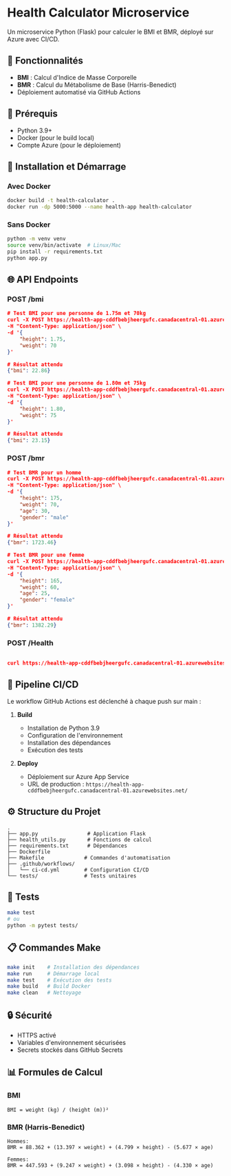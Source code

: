 # Health Calculator Microservice

Un microservice Python (Flask) pour calculer le BMI et BMR, déployé sur Azure avec CI/CD.

## 📌 Fonctionnalités

- **BMI** : Calcul d'Indice de Masse Corporelle
- **BMR** : Calcul du Métabolisme de Base (Harris-Benedict)
- Déploiement automatisé via GitHub Actions

## 🔧 Prérequis

- Python 3.9+
- Docker (pour le build local)
- Compte Azure (pour le déploiement)

## 🚀 Installation et Démarrage

### Avec Docker
```bash
docker build -t health-calculator .
docker run -dp 5000:5000 --name health-app health-calculator
```

### Sans Docker
```bash
python -m venv venv
source venv/bin/activate  # Linux/Mac
pip install -r requirements.txt
python app.py
```

## 🌐 API Endpoints

### POST /bmi
```json
# Test BMI pour une personne de 1.75m et 70kg
curl -X POST https://health-app-cddfbebjheergufc.canadacentral-01.azurewebsites.net/bmi \
-H "Content-Type: application/json" \
-d '{
    "height": 1.75,
    "weight": 70
}'

# Résultat attendu
{"bmi": 22.86}

# Test BMI pour une personne de 1.80m et 75kg
curl -X POST https://health-app-cddfbebjheergufc.canadacentral-01.azurewebsites.net/bmi \
-H "Content-Type: application/json" \
-d '{
    "height": 1.80,
    "weight": 75
}'

# Résultat attendu
{"bmi": 23.15}

```

### POST /bmr
```json
# Test BMR pour un homme
curl -X POST https://health-app-cddfbebjheergufc.canadacentral-01.azurewebsites.net/bmr \
-H "Content-Type: application/json" \
-d '{
    "height": 175,
    "weight": 70,
    "age": 30,
    "gender": "male"
}'

# Résultat attendu
{"bmr": 1723.46}

# Test BMR pour une femme
curl -X POST https://health-app-cddfbebjheergufc.canadacentral-01.azurewebsites.net/bmr \
-H "Content-Type: application/json" \
-d '{
    "height": 165,
    "weight": 60,
    "age": 25,
    "gender": "female"
}'

# Résultat attendu
{"bmr": 1382.29}

```

### POST /Health
```json

curl https://health-app-cddfbebjheergufc.canadacentral-01.azurewebsites.net/health

```
## 🔄 Pipeline CI/CD

Le workflow GitHub Actions est déclenché à chaque push sur main :

1. **Build**
   - Installation de Python 3.9
   - Configuration de l'environnement
   - Installation des dépendances
   - Exécution des tests

2. **Deploy**
   - Déploiement sur Azure App Service
   - URL de production : `https://health-app-cddfbebjheergufc.canadacentral-01.azurewebsites.net/`

## ⚙️ Structure du Projet
```
.
├── app.py                # Application Flask
├── health_utils.py       # Fonctions de calcul
├── requirements.txt      # Dépendances
├── Dockerfile           
├── Makefile             # Commandes d'automatisation
├── .github/workflows/   
│   └── ci-cd.yml        # Configuration CI/CD
└── tests/               # Tests unitaires
```

## 🧪 Tests

```bash
make test
# ou
python -m pytest tests/
```

## 📋 Commandes Make

```bash
make init    # Installation des dépendances
make run     # Démarrage local
make test    # Exécution des tests
make build   # Build Docker
make clean   # Nettoyage
```

## 🔒 Sécurité

- HTTPS activé
- Variables d'environnement sécurisées
- Secrets stockés dans GitHub Secrets

## 📊 Formules de Calcul

### BMI
```
BMI = weight (kg) / (height (m))²
```

### BMR (Harris-Benedict)
```
Hommes:
BMR = 88.362 + (13.397 × weight) + (4.799 × height) - (5.677 × age)

Femmes:
BMR = 447.593 + (9.247 × weight) + (3.098 × height) - (4.330 × age)
```
